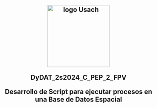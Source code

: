 <h2 align="center">
  <img width="200" src="https://upload.wikimedia.org/wikipedia/commons/d/d9/Usach_P1.png" alt="logo Usach">
<p> DyDAT_2s2024_C_PEP_2_FPV
<p>Desarrollo de Script para ejecutar procesos en una Base de Datos Espacial
